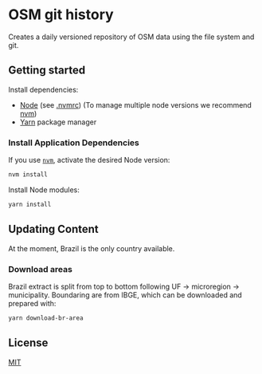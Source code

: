 # OSM git history

Creates a daily versioned repository of OSM data using the file system and git.

## Getting started

Install dependencies:

- [Node](http://nodejs.org/) (see [.nvmrc](./.nvmrc)) (To manage multiple node versions we recommend [nvm](https://github.com/creationix/nvm))
- [Yarn](https://yarnpkg.com/) package manager

### Install Application Dependencies

If you use [`nvm`](https://github.com/creationix/nvm), activate the desired Node version:

```sh
nvm install
```

Install Node modules:

```sh
yarn install
```

## Updating Content

At the moment, Brazil is the only country available.

### Download areas

Brazil extract is split from top to bottom following UF -> microregion -> municipality. Boundaring are from IBGE, which can be downloaded and prepared with:

```bash
yarn download-br-area
```

## License

[MIT](LICENSE)
